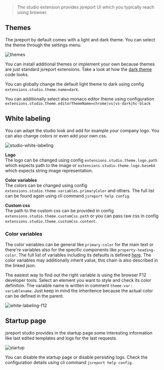

> The studio extension provides jsreport UI which you typically reach using browser.

## Themes
The jsreport by default comes with a light and dark theme. You can select the theme through the settings menu.    

![themes](/img/studio-themes.png)

You can install additional themes or implement your own because themes are just standard jsreport extensions. Take a look at how the [dark theme](https://github.com/jsreport/jsreport-studio-theme-dark) code looks.

You can globally change the default light theme to dark using config<br/>       `extensions.studio.theme.name=dark`. 

You can additionally select also monaco editor theme using configuration<br/>
`extensions.studio.theme.editorThemeName=chrome|vs|vs-dark|hc-black` 


## White labeling
You can adapt the studio look and add for example your company logo. You can also change colors or even add your own css.

![studio-white-labeling](/img/studio-white-labeling.png)

**Logo**<br/>
The logo can be changed using config `extensions.studio.theme.logo.path` which expects path to the image or `extensions.studio.theme.logo.base64` which expects string image representation.

**Color variables**<br/>
The colors can be changed using config `extensions.studio.theme.variables.primaryColor` and others. The full list can be found again using cli command `jsreport help config`.

**Custom css**<br/>
The path to the custom css can be provided in config `extensions.studio.theme.customCss.path` or you can pass raw css in config `extensions.studio.theme.customCss.content`.

### Color variables
The color variables can be general like `primary-color` for the main text or there're variables also for the specific components like `property-heading-color`. The full list of variables including its defaults is defined [here](https://github.com/jsreport/jsreport-studio/blob/master/lib/themeVarsDefinition.json). The color variables may additionally inherit value, this chain is also described in the linked json.

The easiest way to find out the right variable is using the browser F12 developer tools. Select an element you want to style and check its color definition. The varaible name is written in comment `theme-var: variablename`. Just keep in mind the inheritence because the actual color can be defined in the parent.    

![white-labeling-f12](/img/white-labeling-f12.png)


## Startup page
jsreport studio provides in the startup page some interesting information like last edited templates and logs for the last requests.

![startup](/img/studio-startup.png)

You can disable the startup page or disable persisting logs. Check the configuration details using cli command `jsreport help config`.

